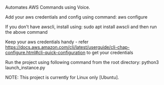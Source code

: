 Automates AWS Commands using Voice.

Add your aws credentials and config using command:
aws configure

If you don't have awscli, install using:
sudo apt install awscli
and then run the above command

Keep your aws credentials handy - refer https://docs.aws.amazon.com/cli/latest/userguide/cli-chap-configure.html#cli-quick-configuration to get your credentials

Run the project using following command from the root directory: 
python3 launch_instance.py

NOTE: This project is currently for Linux only [Ubuntu].